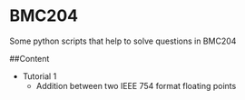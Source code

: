 # BMC204
Some python scripts that help to solve questions in BMC204

##Content

* Tutorial 1
  * Addition between two IEEE 754 format floating points
